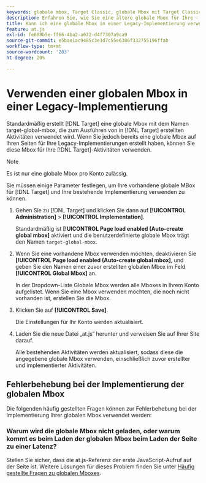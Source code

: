 ```yaml
---
keywords: globale mbox, Target Classic, globale Mbox mit Target Classic verwenden
description: Erfahren Sie, wie Sie eine ältere globale Mbox für Ihre - [!DNL Adobe Target]  verwenden, wenn Sie bereits eine globale Mbox auf Ihren Seiten für Ihre Legacy-Implementierungen erstellt haben.
title: Kann ich eine globale Mbox in einer Legacy-Implementierung verwenden?
feature: at.js
exl-id: fe608b5e-ff66-4ba2-a622-d4f7307a9ca9
source-git-commit: e5bae1ac9485c3e1d7c55e6386f332755196ffab
workflow-type: tm+mt
source-wordcount: '283'
ht-degree: 20%

---
```


# Verwenden einer globalen Mbox in einer Legacy-Implementierung

Standardmäßig erstellt [!DNL Target] eine globale Mbox mit dem Namen target-global-mbox, die zum Ausführen von in [!DNL Target] erstellten Aktivitäten verwendet wird. Wenn Sie jedoch bereits eine globale Mbox auf Ihren Seiten für Ihre Legacy-Implementierungen erstellt haben, können Sie diese Mbox für Ihre [!DNL Target]-Aktivitäten verwenden.

>[!NOTE]
>
>Es ist nur eine globale Mbox pro Konto zulässig.

Sie müssen einige Parameter festlegen, um Ihre vorhandene globale MBox für [!DNL Target] und Ihre bestehende Implementierung verwenden zu können.

1. Gehen Sie zu [!DNL Target] und klicken Sie dann auf **[!UICONTROL Administration]** > **[!UICONTROL Implementation]**.

   Standardmäßig ist **[!UICONTROL Page load enabled (Auto-create global mbox]** aktiviert und die benutzerdefinierte globale Mbox trägt den Namen `target-global-mbox`.

1. Wenn Sie eine vorhandene Mbox verwenden möchten, deaktivieren Sie **[!UICONTROL Page load enabled (Auto-create global mbox]**, und geben Sie den Namen einer zuvor erstellten globalen Mbox im Feld **[!UICONTROL Global Mbox]** an.

   In der Dropdown-Liste Globale Mbox werden alle Mboxes in Ihrem Konto aufgelistet. Wenn Sie eine Mbox verwenden möchten, die noch nicht vorhanden ist, erstellen Sie die Mbox.

1. Klicken Sie auf **[!UICONTROL Save]**.

   Die Einstellungen für Ihr Konto werden aktualisiert.

1. Laden Sie die neue Datei „at.js“ herunter und verweisen Sie auf Ihrer Site darauf.

   Alle bestehenden Aktivitäten werden aktualisiert, sodass diese die angegebene globale Mbox verwenden, einschließlich zuvor erstellter und implementierter Aktivitäten.

## Fehlerbehebung bei der Implementierung der globalen Mbox

Die folgenden häufig gestellten Fragen können zur Fehlerbehebung bei der Implementierung Ihrer globalen Mbox verwendet werden:

### Warum wird die globale Mbox nicht geladen, oder warum kommt es beim Laden der globalen Mbox beim Laden der Seite zu einer Latenz?

Stellen Sie sicher, dass die at.js-Referenz der erste JavaScript-Aufruf auf der Seite ist. Weitere Lösungen für dieses Problem finden Sie unter [Häufig gestellte Fragen zu globalen Mboxes](/help/dev/implement/client-side/atjs/global-mbox/global-mbox-faq.md).

